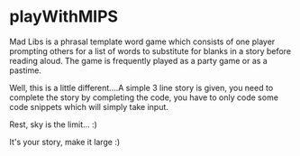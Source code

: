 # playWithMIPS

Mad Libs is a phrasal template word game which consists of one player prompting others for a list of words to substitute for blanks in a story before reading aloud. The game is frequently played as a party game or as a pastime.

Well, this is a little different....A simple 3 line story is given, you need to complete the story by completing the code, you have to only code some code snippets which will simply take input.

Rest, sky is the limit... :)

It's your story, make it large :)
